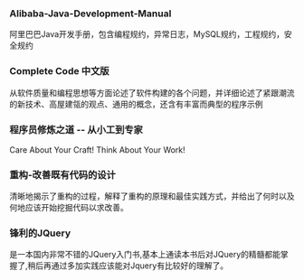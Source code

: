 ### Alibaba-Java-Development-Manual
阿里巴巴Java开发手册，包含编程规约，异常日志，MySQL规约，工程规约，安全规约
### Complete Code 中文版
从软件质量和编程思想等方面论述了软件构建的各个问题，并详细论述了紧跟潮流的新技术、高屋建瓴的观点、通用的概念，还含有丰富而典型的程序示例
### 程序员修炼之道 -- 从小工到专家
Care About Your Craft! Think About Your Work!
### 重构-改善既有代码的设计
清晰地揭示了重构的过程，解释了重构的原理和最佳实践方式，并给出了何时以及何地应该开始挖掘代码以求改善。
### 锋利的JQuery
是一本国内非常不错的JQuery入门书,基本上通读本书后对JQuery的精髓都能掌握了,稍后再通过多加实践应该能对Jquery有比较好的理解了。
